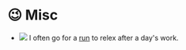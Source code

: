 

# 😉 Misc

* <img src="https://img.shields.io/badge/Sport-Running-blue?style=flat-square"> I often go for a [run](https://shaowutang.com/running_page/) to relex after a day's work.



